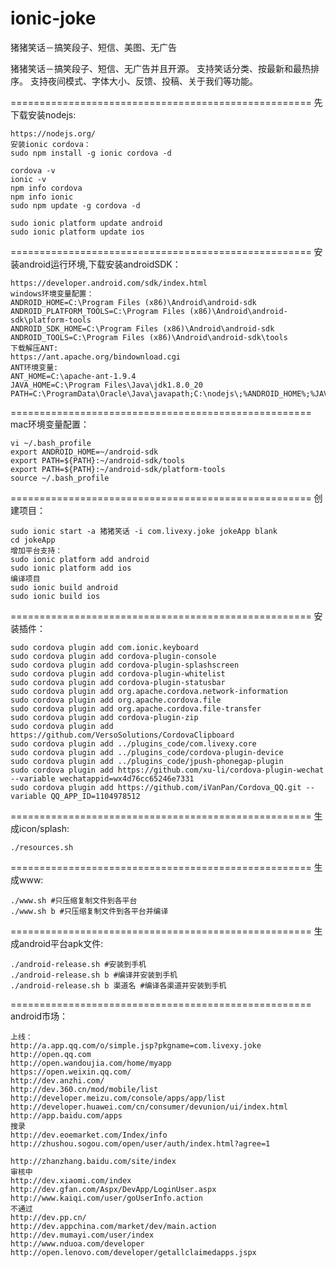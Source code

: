 # ionic-joke
猪猪笑话－搞笑段子、短信、美图、无广告

猪猪笑话－搞笑段子、短信、无广告并且开源。
支持笑话分类、按最新和最热排序。
支持夜间模式、字体大小、反馈、投稿、关于我们等功能。

====================================================
先下载安装nodejs:
```
https://nodejs.org/
安装ionic cordova：
sudo npm install -g ionic cordova -d

cordova -v
ionic -v
npm info cordova
npm info ionic
sudo npm update -g cordova -d

sudo ionic platform update android
sudo ionic platform update ios
```
====================================================
安装android运行环境,下载安装androidSDK：
```
https://developer.android.com/sdk/index.html
windows环境变量配置：
ANDROID_HOME=C:\Program Files (x86)\Android\android-sdk
ANDROID_PLATFORM_TOOLS=C:\Program Files (x86)\Android\android-sdk\platform-tools
ANDROID_SDK_HOME=C:\Program Files (x86)\Android\android-sdk
ANDROID_TOOLS=C:\Program Files (x86)\Android\android-sdk\tools
下载解压ANT:
https://ant.apache.org/bindownload.cgi
ANT环境变量:
ANT_HOME=C:\apache-ant-1.9.4
JAVA_HOME=C:\Program Files\Java\jdk1.8.0_20
PATH=C:\ProgramData\Oracle\Java\javapath;C:\nodejs\;%ANDROID_HOME%;%JAVA_HOME%\bin;%ANT_HOME%\bin;%ANDROID_PLATFORM_TOOLS%;
```
====================================================
mac环境变量配置：
```
vi ~/.bash_profile
export ANDROID_HOME=~/android-sdk
export PATH=${PATH}:~/android-sdk/tools
export PATH=${PATH}:~/android-sdk/platform-tools
source ~/.bash_profile
```
====================================================
创建项目：
```
sudo ionic start -a 猪猪笑话 -i com.livexy.joke jokeApp blank
cd jokeApp
增加平台支持：
sudo ionic platform add android
sudo ionic platform add ios
编译项目
sudo ionic build android
sudo ionic build ios
```
====================================================
安装插件：
```
sudo cordova plugin add com.ionic.keyboard
sudo cordova plugin add cordova-plugin-console
sudo cordova plugin add cordova-plugin-splashscreen
sudo cordova plugin add cordova-plugin-whitelist
sudo cordova plugin add cordova-plugin-statusbar
sudo cordova plugin add org.apache.cordova.network-information
sudo cordova plugin add org.apache.cordova.file
sudo cordova plugin add org.apache.cordova.file-transfer
sudo cordova plugin add cordova-plugin-zip
sudo cordova plugin add https://github.com/VersoSolutions/CordovaClipboard
sudo cordova plugin add ../plugins_code/com.livexy.core
sudo cordova plugin add ../plugins_code/cordova-plugin-device
sudo cordova plugin add ../plugins_code/jpush-phonegap-plugin
sudo cordova plugin add https://github.com/xu-li/cordova-plugin-wechat --variable wechatappid=wx4d76cc65246e7331
sudo cordova plugin add https://github.com/iVanPan/Cordova_QQ.git --variable QQ_APP_ID=1104978512
```
====================================================
生成icon/splash:
```
./resources.sh
```
====================================================
生成www:
```
./www.sh #只压缩复制文件到各平台
./www.sh b #只压缩复制文件到各平台并编译
```
====================================================
生成android平台apk文件:
```
./android-release.sh #安装到手机
./android-release.sh b #编译并安装到手机
./android-release.sh b 渠道名 #编译各渠道并安装到手机
```
====================================================
android市场：
```
上线：
http://a.app.qq.com/o/simple.jsp?pkgname=com.livexy.joke
http://open.qq.com
http://open.wandoujia.com/home/myapp
https://open.weixin.qq.com/
http://dev.anzhi.com/
http://dev.360.cn/mod/mobile/list
http://developer.meizu.com/console/apps/app/list
http://developer.huawei.com/cn/consumer/devunion/ui/index.html
http://app.baidu.com/apps
搜录
http://dev.eoemarket.com/Index/info
http://zhushou.sogou.com/open/user/auth/index.html?agree=1

http://zhanzhang.baidu.com/site/index
审核中
http://dev.xiaomi.com/index
http://dev.gfan.com/Aspx/DevApp/LoginUser.aspx
http://www.kaiqi.com/user/goUserInfo.action
不通过
http://dev.pp.cn/
http://dev.appchina.com/market/dev/main.action
http://dev.mumayi.com/user/index
http://www.nduoa.com/developer
http://open.lenovo.com/developer/getallclaimedapps.jspx
```
